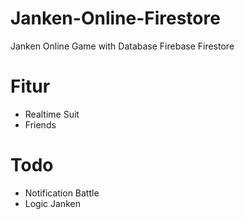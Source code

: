 # Janken-Online-Firestore
Janken Online Game with Database Firebase Firestore

# Fitur
- Realtime Suit
- Friends

# Todo
- Notification Battle
- Logic Janken
